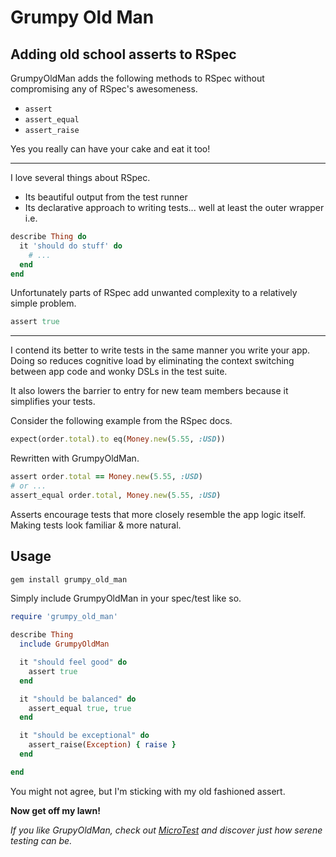 # Grumpy Old Man

## Adding old school asserts to RSpec

GrumpyOldMan adds the following methods to RSpec without compromising any of RSpec's awesomeness.

* `assert`
* `assert_equal`
* `assert_raise`

Yes you really can have your cake and eat it too!

---

I love several things about RSpec.

* Its beautiful output from the test runner
* Its declarative approach to writing tests... well at least the outer wrapper i.e.

```ruby
describe Thing do
  it 'should do stuff' do
    # ...
  end
end
```

Unfortunately parts of RSpec add unwanted complexity to a relatively simple problem.

```ruby
assert true
```

---

I contend its better to write tests in the same manner you write your app.
Doing so reduces cognitive load by eliminating the context switching between app code
and wonky DSLs in the test suite.

It also lowers the barrier to entry for new team members because it simplifies your tests.

Consider the following example from the RSpec docs.

```ruby
expect(order.total).to eq(Money.new(5.55, :USD))
```

Rewritten with GrumpyOldMan.
```ruby
assert order.total == Money.new(5.55, :USD)
# or ...
assert_equal order.total, Money.new(5.55, :USD)
```

Asserts encourage tests that more closely resemble the app logic itself.
Making tests look familiar & more natural.

## Usage

```bash
gem install grumpy_old_man
```

Simply include GrumpyOldMan in your spec/test like so.

```ruby
require 'grumpy_old_man'

describe Thing
  include GrumpyOldMan

  it "should feel good" do
    assert true
  end

  it "should be balanced" do
    assert_equal true, true
  end

  it "should be exceptional" do
    assert_raise(Exception) { raise }
  end

end
```

You might not agree, but I'm sticking with my old fashioned assert.

**Now get off my lawn!**

*If you like GrupyOldMan, check out [MicroTest](http://hopsoft.github.com/micro_test/) and discover just how serene testing can be.*

